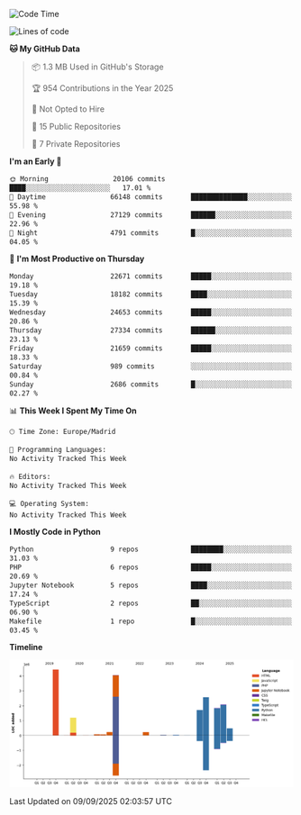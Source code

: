 <!--START_SECTION:waka-->
![Code Time](http://img.shields.io/badge/Code%20Time-839%20hrs%2038%20mins-blue)

![Lines of code](https://img.shields.io/badge/From%20Hello%20World%20I%27ve%20Written-19.0%20million%20lines%20of%20code-blue)

**🐱 My GitHub Data** 

> 📦 1.3 MB Used in GitHub's Storage 
 > 
> 🏆 954 Contributions in the Year 2025
 > 
> 🚫 Not Opted to Hire
 > 
> 📜 15 Public Repositories 
 > 
> 🔑 7 Private Repositories 
 > 
**I'm an Early 🐤** 

```text
🌞 Morning                20106 commits       ████░░░░░░░░░░░░░░░░░░░░░   17.01 % 
🌆 Daytime                66148 commits       ██████████████░░░░░░░░░░░   55.98 % 
🌃 Evening                27129 commits       ██████░░░░░░░░░░░░░░░░░░░   22.96 % 
🌙 Night                  4791 commits        █░░░░░░░░░░░░░░░░░░░░░░░░   04.05 % 
```
📅 **I'm Most Productive on Thursday** 

```text
Monday                   22671 commits       █████░░░░░░░░░░░░░░░░░░░░   19.18 % 
Tuesday                  18182 commits       ████░░░░░░░░░░░░░░░░░░░░░   15.39 % 
Wednesday                24653 commits       █████░░░░░░░░░░░░░░░░░░░░   20.86 % 
Thursday                 27334 commits       ██████░░░░░░░░░░░░░░░░░░░   23.13 % 
Friday                   21659 commits       █████░░░░░░░░░░░░░░░░░░░░   18.33 % 
Saturday                 989 commits         ░░░░░░░░░░░░░░░░░░░░░░░░░   00.84 % 
Sunday                   2686 commits        █░░░░░░░░░░░░░░░░░░░░░░░░   02.27 % 
```


📊 **This Week I Spent My Time On** 

```text
🕑︎ Time Zone: Europe/Madrid

💬 Programming Languages: 
No Activity Tracked This Week

🔥 Editors: 
No Activity Tracked This Week

💻 Operating System: 
No Activity Tracked This Week
```

**I Mostly Code in Python** 

```text
Python                   9 repos             ████████░░░░░░░░░░░░░░░░░   31.03 % 
PHP                      6 repos             █████░░░░░░░░░░░░░░░░░░░░   20.69 % 
Jupyter Notebook         5 repos             ████░░░░░░░░░░░░░░░░░░░░░   17.24 % 
TypeScript               2 repos             ██░░░░░░░░░░░░░░░░░░░░░░░   06.90 % 
Makefile                 1 repo              █░░░░░░░░░░░░░░░░░░░░░░░░   03.45 % 
```



**Timeline**

![Lines of Code chart](https://raw.githubusercontent.com/danisoronellas/danisoronellas/main/assets/bar_graph.png)


 Last Updated on 09/09/2025 02:03:57 UTC
<!--END_SECTION:waka-->
